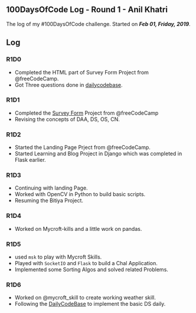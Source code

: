 ## 100DaysOfCode Log - Round 1 - **Anil Khatri**

The log of my #100DaysOfCode challenge. Started on ***Feb 01, Friday, 2019***.

## Log

### R1D0
* Completed the HTML part of Survey Form Project from @freeCodeCamp.
* Got Three questions done in [dailycodebase](https://github.com/CodeToExpress/dailycodebase).

### R1D1
* Completed the [Survey Form](https://codepen.io/imkaka/full/bzWvzX) Project from @freeCodeCamp
* Revising the concepts of DAA, DS, OS, CN.

### R1D2
* Started the Landing Page Prject from @freeCodeCamp.
* Started Learning and Blog Project in Django which was completed in Flask earlier.

### R1D3
* Continuing with landing Page.
* Worked with OpenCV in Python to build basic scripts.
* Resuming the Bitiya Project.

### R1D4
* Worked on Mycroft-kills and a little work on pandas.

### R1D5
* used ```msk``` to play with Mycroft Skills.
* Played with ```SocketIO``` and ```Flask``` to build a Chal Application.
* Implemented some Sorting Algos and solved related Problems.

### R1D6
* Worked on @mycroft_skill to create working weather skill.
* Following the [DailyCodeBase](https://github.com/CodeToExpress/dailycodebase) to implement the basic DS daily.

